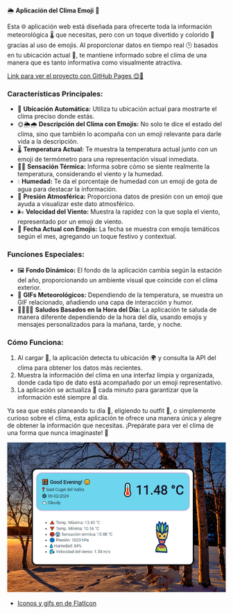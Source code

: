🌦️ **Aplicación del Clima Emoji** 🌈

Esta 🌐 aplicación web está diseñada para ofrecerte toda la información meteorológica 🌡️ que necesitas, pero con un toque divertido y colorido 🎨 gracias al uso de emojis. Al proporcionar datos en tiempo real 🕒 basados en tu ubicación actual 📍, te mantiene informado sobre el clima de una manera que es tanto informativa como visualmente atractiva.

<a href="https://luiso-o.github.io/Aplicacion-del-clima/" target="_blank">Link para ver el proyecto con GitHub Pages 😊🔗</a>

### Características Principales:

- 📍 **Ubicación Automática:** Utiliza tu ubicación actual para mostrarte el clima preciso donde estás.
- 🌞🌦️🌧️ **Descripción del Clima con Emojis:** No solo te dice el estado del clima, sino que también lo acompaña con un emoji relevante para darle vida a la descripción.
- 🌡️ **Temperatura Actual:** Te muestra la temperatura actual junto con un emoji de termómetro para una representación visual inmediata.
- 🥵🥶 **Sensación Térmica:** Informa sobre cómo se siente realmente la temperatura, considerando el viento y la humedad.
- 💧 **Humedad:** Te da el porcentaje de humedad con un emoji de gota de agua para destacar la información.
- 🔵 **Presión Atmosférica:** Proporciona datos de presión con un emoji que ayuda a visualizar este dato atmosférico.
- 🌬️ **Velocidad del Viento:** Muestra la rapidez con la que sopla el viento, representado por un emoji de viento.
- 📅 **Fecha Actual con Emojis:** La fecha se muestra con emojis temáticos según el mes, agregando un toque festivo y contextual.

### Funciones Especiales:

- 🖼️ **Fondo Dinámico:** El fondo de la aplicación cambia según la estación del año, proporcionando un ambiente visual que coincide con el clima exterior.
- 🎥 **GIFs Meteorológicos:** Dependiendo de la temperatura, se muestra un GIF relacionado, añadiendo una capa de interacción y humor.
- 🌅🌞🌆🌙 **Saludos Basados en la Hora del Día:** La aplicación te saluda de manera diferente dependiendo de la hora del día, usando emojis y mensajes personalizados para la mañana, tarde, y noche.

### Cómo Funciona:

1. Al cargar 🔄, la aplicación detecta tu ubicación 🌍 y consulta la API del clima para obtener los datos más recientes.
2. Muestra la información del clima en una interfaz limpia y organizada, donde cada tipo de dato está acompañado por un emoji representativo.
3. La aplicación se actualiza 🔄 cada minuto para garantizar que la información esté siempre al día.

Ya sea que estés planeando tu día 📅, eligiendo tu outfit 🧥, o simplemente curioso sobre el clima, esta aplicación te ofrece una manera única y alegre de obtener la información que necesitas. ¡Prepárate para ver el clima de una forma que nunca imaginaste! 🌟

<img src="images/interfazUsuario.jpg" alt="interfaz de usuario">


* <a href = "https://www.flaticon.es/">Iconos y gifs en de FlatIcon</a>

